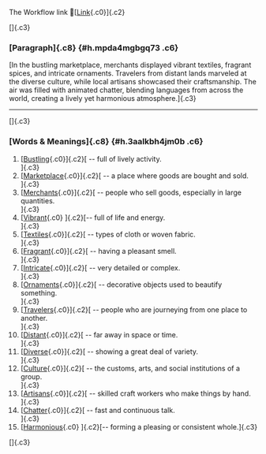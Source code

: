 The Workflow link
👏[[Link](https://www.google.com/url?q=http://www.google.com&sa=D&source=editors&ust=1756712117261005&usg=AOvVaw2yGHiCMXdvIJIzgxiLGAXf){.c0}]{.c2}

[]{.c3}

### [Paragraph]{.c8} {#h.mpda4mgbgq73 .c6}

[In the bustling marketplace, merchants displayed vibrant textiles,
fragrant spices, and intricate ornaments. Travelers from distant lands
marveled at the diverse culture, while local artisans showcased their
craftsmanship. The air was filled with animated chatter, blending
languages from across the world, creating a lively yet harmonious
atmosphere.]{.c3}

------------------------------------------------------------------------

[]{.c3}

### [Words & Meanings]{.c8} {#h.3aalkbh4jm0b .c6}

1.  [[Bustling](https://www.google.com/url?q=http://www.google.com&sa=D&source=editors&ust=1756712117262259&usg=AOvVaw2nBNt3UnIsB3qY7AFnVx9P){.c0}]{.c2}[ --
    full of lively activity.\
    ]{.c3}
2.  [[Marketplace](https://www.google.com/url?q=http://www.google.com&sa=D&source=editors&ust=1756712117262542&usg=AOvVaw109j2MiDZdQ1s3mJR3_ugD){.c0}]{.c2}[ --
    a place where goods are bought and sold.\
    ]{.c3}
3.  [[Merchants](https://www.google.com/url?q=http://www.google.com&sa=D&source=editors&ust=1756712117262778&usg=AOvVaw1BAlY-46awf643n9NA-qws){.c0}]{.c2}[ --
    people who sell goods, especially in large quantities.\
    ]{.c3}
4.  [[Vibrant](https://www.google.com/url?q=http://www.google.com&sa=D&source=editors&ust=1756712117263084&usg=AOvVaw3j6AhlZuOq1sICl_MIblP7){.c0}
    ]{.c2}[-- full of life and energy.\
    ]{.c3}
5.  [[Textiles](https://www.google.com/url?q=http://www.google.com&sa=D&source=editors&ust=1756712117263283&usg=AOvVaw1tp2f-CmPclkVWBMvoaKQZ){.c0}]{.c2}[ --
    types of cloth or woven fabric.\
    ]{.c3}
6.  [[Fragrant](https://www.google.com/url?q=http://www.google.com&sa=D&source=editors&ust=1756712117263475&usg=AOvVaw1MVkJeYoT5n6aQWZCppCnc){.c0}]{.c2}[ --
    having a pleasant smell.\
    ]{.c3}
7.  [[Intricate](https://www.google.com/url?q=http://www.google.com&sa=D&source=editors&ust=1756712117263646&usg=AOvVaw00m32s3cITiOaMB9UxyvWR){.c0}]{.c2}[ --
    very detailed or complex.\
    ]{.c3}
8.  [[Ornaments](https://www.google.com/url?q=http://www.google.com&sa=D&source=editors&ust=1756712117263833&usg=AOvVaw3xTlR8TqHiqGEMl8WLIiQL){.c0}]{.c2}[ --
    decorative objects used to beautify something.\
    ]{.c3}
9.  [[Travelers](https://www.google.com/url?q=http://www.google.com&sa=D&source=editors&ust=1756712117264040&usg=AOvVaw1REdrpGOCwsBIHY51xz3eW){.c0}]{.c2}[ --
    people who are journeying from one place to another.\
    ]{.c3}
10. [[Distant](https://www.google.com/url?q=http://www.google.com&sa=D&source=editors&ust=1756712117264265&usg=AOvVaw17-kLGkQXpITAGFEqQlQSj){.c0}]{.c2}[ --
    far away in space or time.\
    ]{.c3}
11. [[Diverse](https://www.google.com/url?q=http://www.google.com&sa=D&source=editors&ust=1756712117264436&usg=AOvVaw2Llf-PLeqwgoaV-1rQio2d){.c0}]{.c2}[ --
    showing a great deal of variety.\
    ]{.c3}
12. [[Culture](https://www.google.com/url?q=http://www.google.com&sa=D&source=editors&ust=1756712117264651&usg=AOvVaw20vBw5_dTSD7XdJSRghQrP){.c0}]{.c2}[ --
    the customs, arts, and social institutions of a group.\
    ]{.c3}
13. [[Artisans](https://www.google.com/url?q=http://www.google.com&sa=D&source=editors&ust=1756712117264891&usg=AOvVaw18kURNHW3HVQomy2E4cPen){.c0}]{.c2}[ --
    skilled craft workers who make things by hand.\
    ]{.c3}
14. [[Chatter](https://www.google.com/url?q=http://www.google.com&sa=D&source=editors&ust=1756712117265110&usg=AOvVaw1GDBhRUMbAbhpM5eeJ69ce){.c0}]{.c2}[ --
    fast and continuous talk.\
    ]{.c3}
15. [[Harmonious](https://www.google.com/url?q=http://www.google.com&sa=D&source=editors&ust=1756712117265304&usg=AOvVaw1n77Jn_Jq4F7WfP-lJ16-1){.c0}
    ]{.c2}[-- forming a pleasing or consistent whole.]{.c3}

[]{.c3}
